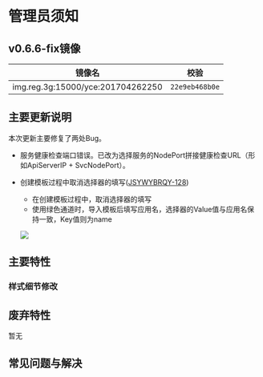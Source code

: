 # 管理员须知

## v0.6.6-fix镜像

镜像名 | 校验
-------- | -----------
img.reg.3g:15000/yce:201704262250 | `22e9eb468b0e`


## 主要更新说明

本次更新主要修复了两处Bug。

* 服务健康检查端口错误。已改为选择服务的NodePort拼接健康检查URL（形如ApiServerIP + SvcNodePort）。
* 创建模板过程中取消选择器的填写([JSYWYBRQY-128](http://jira.yeepay.com/browse/JSYWYBRQY-128))
    * 在创建模板过程中，取消选择器的填写
    * 使用绿色通道时，导入模板后填写应用名，选择器的Value值与应用名保持一致，Key值则为name

    ![](http://oonfhlbqp.bkt.clouddn.com/E3B4F6218BCDA78031A55F7D9A4FEEC8.jpg)


## 主要特性

### 样式细节修改

## 废弃特性

暂无

## 常见问题与解决

